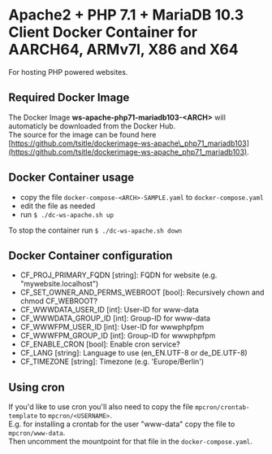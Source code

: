 # Apache2 + PHP 7.1 + MariaDB 10.3 Client Docker Container for AARCH64, ARMv7l, X86 and X64

For hosting PHP powered websites.

## Required Docker Image
The Docker Image **ws-apache-php71-mariadb103-\<ARCH\>** will automaticly be downloaded from the Docker Hub.  
The source for the image can be found here [https://github.com/tsitle/dockerimage-ws-apache\_php71_mariadb103](https://github.com/tsitle/dockerimage-ws-apache_php71_mariadb103).

## Docker Container usage
- copy the file `docker-compose-<ARCH>-SAMPLE.yaml` to `docker-compose.yaml`
- edit the file as needed
- run `$ ./dc-ws-apache.sh up`

To stop the container run `$ ./dc-ws-apache.sh down`

## Docker Container configuration

- CF\_PROJ\_PRIMARY\_FQDN [string]: FQDN for website (e.g. "mywebsite.localhost")
- CF\_SET\_OWNER\_AND\_PERMS\_WEBROOT [bool]: Recursively chown and chmod CF\_WEBROOT?
- CF\_WWWDATA\_USER\_ID [int]: User-ID for www-data
- CF\_WWWDATA\_GROUP\_ID [int]: Group-ID for www-data
- CF\_WWWFPM\_USER\_ID [int]: User-ID for wwwphpfpm
- CF\_WWWFPM\_GROUP\_ID [int]: Group-ID for wwwphpfpm
- CF\_ENABLE\_CRON [bool]: Enable cron service?
- CF\_LANG [string]: Language to use (en\_EN.UTF-8 or de\_DE.UTF-8)
- CF\_TIMEZONE [string]: Timezone (e.g. 'Europe/Berlin')

## Using cron
If you'd like to use cron you'll also need to copy the file `mpcron/crontab-template` to
`mpcron/<USERNAME>`.  
E.g. for installing a crontab for the user "www-data" copy the file to `mpcron/www-data`.  
Then uncomment the mountpoint for that file in the `docker-compose.yaml`.
